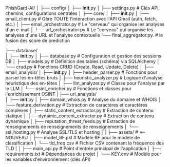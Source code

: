 PhishGard-AI/
│
├── config/
│   ├── __init__.py
│   ├── settings.py            # Clés API, chemins, configurations centrales
│
├── core/
│   ├── __init__.py
│   ├── email_client.py        # Gère TOUTE l'interaction avec l'API Gmail (auth, fetch, etc.)
│   ├── email_orchestrator.py # Le "cerveau" qui organise les analyses d'un e-mail 
│   └── url_orchestrator.py # Le "cerveau" qui organise les analyses d'une URL et  l'analyse contextuelle
    └── final_aggregator.py.    # la fusion des score de prediction

├── database/                  
│   ├── __init__.py
│   ├── database.py            # Configuration et gestion des sessions DB
│   ├── models.py              # Définition des tables (schéma) via SQLAlchemy
│   └── crud.py                # Fonctions CRUD (Create, Read, Update, Delete)
│
├── email_analysis/
│   ├── __init__.py
│   ├── header_parser.py       # Fonctions pour parser les en-têtes bruts
│   ├── heuristic_analyzer.py  # Logique d'analyse heuristique des en-têtes
│   ├── llm_analyzer.py        # Classe pour l'analyse par le LLM
│   └── osint_enricher.py      # Fonctions et classes pour l'enrichissement OSINT
|
├── url_analysis/                  
│   ├── __init__.py
│   ├── domain_whois.py        # Analyse du domaine et WHOIS
│   ├── feature_derivation.py        # Extraction de caractères et caractères complexes
│   ├── static_content_extractor.py    # Extraction de contenu statique
│   ├── dynamic_content_extractor.py    # Extraction de contenu dynamique
│   ├── reputation_threat_feeds.py      # Extraction de renseignements de renseignements de renseignements
│   └── ssl_hosting.py          # Analyse SSL/TLS et hosting
│
|
├── assets/                        # <== NOUVEAU
│   ├── model_RF.pkl             # Modèle RF pour le modèle de classification
│   └── tld_freq.csv             # Fichier CSV contenant la fréquence des TLD
|
│
├── main_api.py                    # Point d'entrée principal de l'application
│
├── requirements.txt           # Dépendances du projet
│
└── KEY.env               # Modèle pour les variables d'environnement (clés API)

